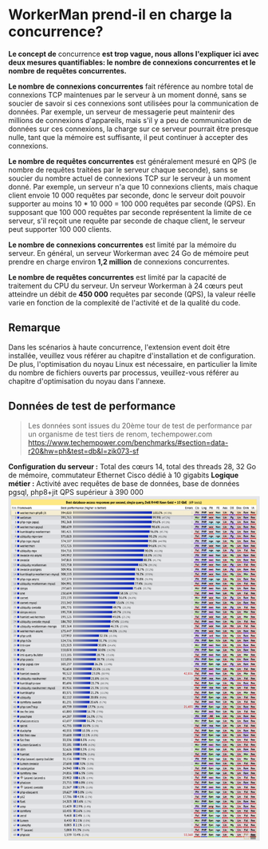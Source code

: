 # WorkerMan prend-il en charge la concurrence?

**Le concept de** concurrence **est trop vague, nous allons l'expliquer ici avec deux mesures quantifiables: le nombre de connexions concurrentes et le nombre de requêtes concurrentes.**

**Le nombre de connexions concurrentes** fait référence au nombre total de connexions TCP maintenues par le serveur à un moment donné, sans se soucier de savoir si ces connexions sont utilisées pour la communication de données. Par exemple, un serveur de messagerie peut maintenir des millions de connexions d'appareils, mais s'il y a peu de communication de données sur ces connexions, la charge sur ce serveur pourrait être presque nulle, tant que la mémoire est suffisante, il peut continuer à accepter des connexions.

**Le nombre de requêtes concurrentes** est généralement mesuré en QPS (le nombre de requêtes traitées par le serveur chaque seconde), sans se soucier du nombre actuel de connexions TCP sur le serveur à un moment donné. Par exemple, un serveur n'a que 10 connexions clients, mais chaque client envoie 10 000 requêtes par seconde, donc le serveur doit pouvoir supporter au moins 10 * 10 000 = 100 000 requêtes par seconde (QPS). En supposant que 100 000 requêtes par seconde représentent la limite de ce serveur, s'il reçoit une requête par seconde de chaque client, le serveur peut supporter 100 000 clients.

**Le nombre de connexions concurrentes** est limité par la mémoire du serveur. En général, un serveur Workerman avec 24 Go de mémoire peut prendre en charge environ **1,2 million** de connexions concurrentes.

**Le nombre de requêtes concurrentes** est limité par la capacité de traitement du CPU du serveur. Un serveur Workerman à 24 cœurs peut atteindre un débit de **450 000** requêtes par seconde (QPS), la valeur réelle varie en fonction de la complexité de l'activité et de la qualité du code.

## Remarque

Dans les scénarios à haute concurrence, l'extension event doit être installée, veuillez vous référer au chapitre d'installation et de configuration. De plus, l'optimisation du noyau Linux est nécessaire, en particulier la limite du nombre de fichiers ouverts par processus, veuillez-vous référer au chapitre d'optimisation du noyau dans l'annexe.

## Données de test de performance
> Les données sont issues du 20ème tour de test de performance par un organisme de test tiers de renom, techempower.com
https://www.techempower.com/benchmarks/#section=data-r20&hw=ph&test=db&l=zik073-sf

**Configuration du serveur :**
Total des cœurs 14, total des threads 28, 32 Go de mémoire, commutateur Ethernet Cisco dédié à 10 gigabits
**Logique métier :**
Activité avec requêtes de base de données, base de données pgsql, php8+jit
QPS supérieur à 390 000
![](../images/screenshot_1636522357217.png)
